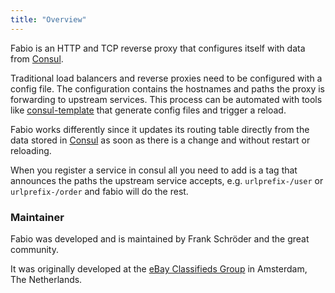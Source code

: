 ```yaml
---
title: "Overview"
---
```


Fabio is an HTTP and TCP reverse proxy that configures itself with data from
[Consul](https://consul.io/). 

Traditional load balancers and reverse proxies need to be configured with a
config file. The configuration contains the hostnames and paths the proxy is
forwarding to upstream services. This process can be automated with tools like
[consul-template](https://github.com/hashicorp/consul-template) that generate
config files and trigger a reload.

Fabio works differently since it updates its routing table directly from the
data stored in [Consul](https://consul.io/) as soon as there is a change and
without restart or reloading.

When you register a service in consul all you need to add is a tag that
announces the paths the upstream service accepts, e.g. `urlprefix-/user` or
`urlprefix-/order` and fabio will do the rest.

### Maintainer

Fabio was developed and is maintained by Frank Schröder and the great community.

It was originally developed at the [eBay Classifieds Group](https://www.ebayclassifiedsgroup.com/) in Amsterdam, The Netherlands.
